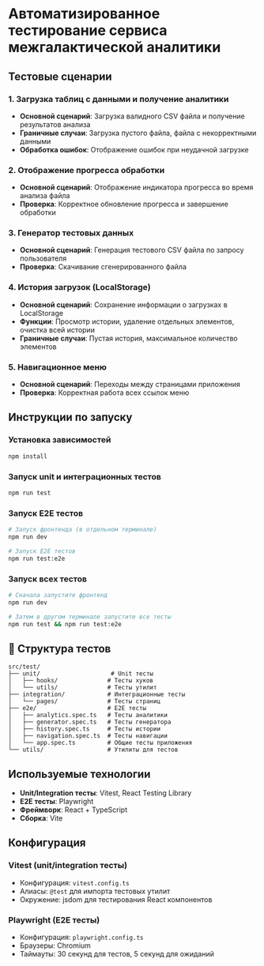 # Автоматизированное тестирование сервиса межгалактической аналитики

## Тестовые сценарии

### 1. Загрузка таблиц с данными и получение аналитики

- **Основной сценарий**: Загрузка валидного CSV файла и получение результатов анализа
- **Граничные случаи**: Загрузка пустого файла, файла с некорректными данными
- **Обработка ошибок**: Отображение ошибок при неудачной загрузке

### 2. Отображение прогресса обработки

- **Основной сценарий**: Отображение индикатора прогресса во время анализа файла
- **Проверка**: Корректное обновление прогресса и завершение обработки

### 3. Генератор тестовых данных

- **Основной сценарий**: Генерация тестового CSV файла по запросу пользователя
- **Проверка**: Скачивание сгенерированного файла

### 4. История загрузок (LocalStorage)

- **Основной сценарий**: Сохранение информации о загрузках в LocalStorage
- **Функции**: Просмотр истории, удаление отдельных элементов, очистка всей истории
- **Граничные случаи**: Пустая история, максимальное количество элементов

### 5. Навигационное меню

- **Основной сценарий**: Переходы между страницами приложения
- **Проверка**: Корректная работа всех ссылок меню

## Инструкции по запуску

### Установка зависимостей

```bash
npm install
```

### Запуск unit и интеграционных тестов

```bash
npm run test
```

### Запуск E2E тестов

```bash
# Запуск фронтенда (в отдельном терминале)
npm run dev

# Запуск E2E тестов
npm run test:e2e
```

### Запуск всех тестов

```bash
# Сначала запустите фронтенд
npm run dev

# Затем в другом терминале запустите все тесты
npm run test && npm run test:e2e
```

## 📁 Структура тестов

```
src/test/
├── unit/                    # Unit тесты
│   ├── hooks/              # Тесты хуков
│   └── utils/              # Тесты утилит
├── integration/            # Интеграционные тесты
│   └── pages/              # Тесты страниц
├── e2e/                    # E2E тесты
│   ├── analytics.spec.ts   # Тесты аналитики
│   ├── generator.spec.ts   # Тесты генератора
│   ├── history.spec.ts     # Тесты истории
│   ├── navigation.spec.ts  # Тесты навигации
│   └── app.spec.ts         # Общие тесты приложения
└── utils/                  # Утилиты для тестов
```

## Используемые технологии

- **Unit/Integration тесты**: Vitest, React Testing Library
- **E2E тесты**: Playwright
- **Фреймворк**: React + TypeScript
- **Сборка**: Vite

## Конфигурация

### Vitest (unit/integration тесты)

- Конфигурация: `vitest.config.ts`
- Алиасы: `@test` для импорта тестовых утилит
- Окружение: jsdom для тестирования React компонентов

### Playwright (E2E тесты)

- Конфигурация: `playwright.config.ts`
- Браузеры: Chromium
- Таймауты: 30 секунд для тестов, 5 секунд для ожиданий

